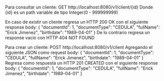 Para consultar un cliente:
GET http://localhost:8080/v1/client/{id}
Donde {id} es un path variable de tipo Integer(0 - 999999999)

En caso de existir un cliente regresa un HTTP 200 OK con el siguiente response body:
{
	"documentId": 1,
	"documentType": "CEDULA",
	"fullName": "Erick Jimenez",
	"birthdate": "1989-04-01"
}
De lo contrario regresa un response vacío con HTTP 404 NOT  FOUND


Para crear un cliente:
POST http://localhost:8080/v1/client
Agregando el siguiente JSON como request body:
{
	"documentId": 1,
	"documentType": "CEDULA",
	"fullName": "Erick Jimenez",
	"birthdate": "1989-04-01"
}
Regresa como respuesta un HTTP 201 CREATED con el siguiente response body:
{
	"documentId": 1,
	"documentType": "CEDULA",
	"fullName": "Erick Jimenez",
	"birthdate": "1989-04-01"
}


